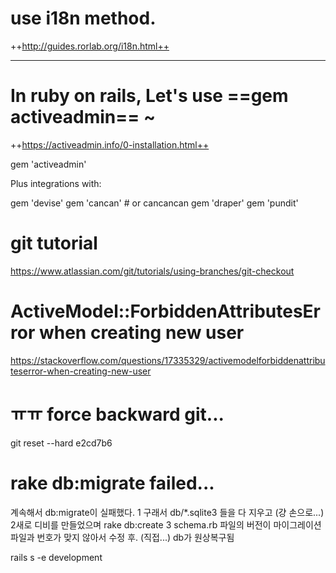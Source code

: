 # use i18n method.

++http://guides.rorlab.org/i18n.html++

* * *

# In ruby on rails, Let's use ==gem activeadmin== ~ 

++https://activeadmin.info/0-installation.html++


gem 'activeadmin'

Plus integrations with:

gem 'devise'
gem 'cancan' # or cancancan
gem 'draper'
gem 'pundit'


# git tutorial

https://www.atlassian.com/git/tutorials/using-branches/git-checkout

# ActiveModel::ForbiddenAttributesError when creating new user



https://stackoverflow.com/questions/17335329/activemodelforbiddenattributeserror-when-creating-new-user


# ㅠㅠ force backward git...

git reset --hard e2cd7b6



# rake db:migrate failed...

계속해서 db:migrate이 실패했다. 
1 구래서 db/*.sqlite3 들을 다 지우고 (걍 손으로...)
2새로 디비를 만들었으며 rake db:create
3 schema.rb 파일의 버전이 마이그레이션 파일과 번호가 맞지 않아서 수정 후. (직접...)
db가 원상복구됨 


rails s -e development